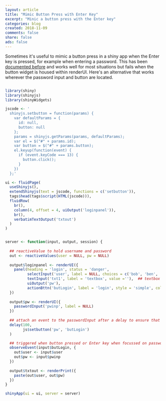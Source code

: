```yaml
---
layout: article
title: "Mimic Button Press with Enter Key"
excerpt: "Minic a button press with the Enter key"
categories: blog
created: 2018-11-09
comments: false
share: false
ads: false
---
```


Sometimes it's useful to mimic a button press in a shiny app when the Enter key is pressed, for example when entering a password.  This has been [documented before](https://github.com/daattali/advanced-shiny/blob/master/proxy-click/app.R) and works well for most situations but fails when the button widget is housed within renderUI.  Here's an alternative that works wherever the password input and button are located.

```R

library(shiny)
library(shinyjs)
library(shinyWidgets)

jscode <- '
  shinyjs.setbutton = function(params) {
    var defaultParams = {
      id: null,
      button: null
    };
    params = shinyjs.getParams(params, defaultParams);
    var el = $("#" + params.id);
    var button = $("#" + params.button);
    el.keyup(function(event) {
      if (event.keyCode === 13) {
        button.click();
      }
    })
  };'

ui <- fluidPage(
  useShinyjs(),
  extendShinyjs(text = jscode, functions = c('setbutton')),
  tags$head(tags$script(HTML(jscode))),
  fluidRow(
    br(),
    column(4, offset = 4, uiOutput('loginpanel')),
    br(),
    verbatimTextOutput('txtout')
  )
)


server <- function(input, output, session) {
  
  ## reactiveValue to hold username and password
  out <- reactiveValues(user = NULL, pw = NULL)
  
  output$loginpanel <- renderUI({
    panel(heading = 'login', status = 'danger',
          selectInput('user', label = NULL, choices = c('bob', 'ben', 'bill')),
          textInput('txt1', label = 'textbox', value =''),  ## textbox to show that hitting Enter here has no effect
          uiOutput('pw'),
          actionBttn('butLogin', label = 'login', style = 'simple', color = 'success'))
  })
  
  output$pw <- renderUI({
    passwordInput('pwinp', label = NULL)
  }) 
  
  ## attach an event to the passwordInput after a delay to ensure that the widget has been rendered
  delay(100, 
        js$setbutton('pw', 'butLogin')
  )

  ## triggered when button pressed or Enter key when focussed on passwordInput widget
  observeEvent(input$butLogin, {
    out$user <- input$user
    out$pw <- input$pwinp
  })
  
  output$txtout <- renderPrint({
    paste(out$user, out$pw)
  })
}

shinyApp(ui = ui, server = server)
```